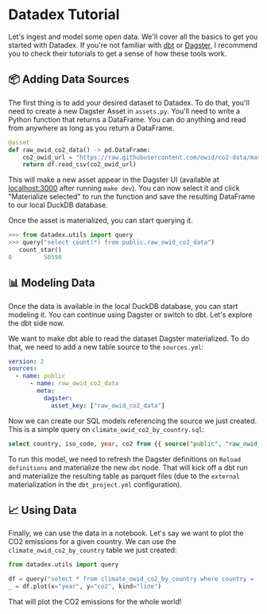 # Datadex Tutorial

Let's ingest and model some open data. We'll cover all the basics to get you started with Datadex. If you're not familiar with [dbt](https://docs.getdbt.com/) or [Dagster](Dagster), I recommend you to check their tutorials to get a sense of how these tools work.

## 📦 Adding Data Sources

The first thing is to add your desired dataset to Datadex. To do that, you'll need to create a new Dagster Asset in `assets.py`. You'll need to write a Python function that returns a DataFrame. You can do anything and read from anywhere as long as you return a DataFrame.

```python
@asset
def raw_owid_co2_data() -> pd.DataFrame:
    co2_owid_url = "https://raw.githubusercontent.com/owid/co2-data/master/owid-co2-data.csv"
    return df.read_csv(co2_owid_url)
```

This will make a new asset appear in the Dagster UI (available at [localhost:3000](http://127.0.0.1:3000/) after running `make dev`). You can now select it and click "Materialize selected" to run the function and save the resulting DataFrame to our local DuckDB database.

Once the asset is materialized, you can start querying it.


```python
>>> from datadex.utils import query
>>> query("select count(*) from public.raw_owid_co2_data")
   count_star()
0         50598
```

## 📊 Modeling Data

Once the data is available in the local DuckDB database, you can start modeling it. You can continue using Dagster or switch to dbt. Let's explore the dbt side now.

We want to make dbt able to read the dataset Dagster materialized. To do that, we need to add a new table source to the `sources.yml`:

```yaml
version: 2
sources:
  - name: public
      - name: raw_owid_co2_data
        meta:
          dagster:
            asset_key: ["raw_owid_co2_data"]
```

Now we can create our SQL models referencing the source we just created. This is a simple query on `climate_owid_co2_by_country.sql`:

```sql
select country, iso_code, year, co2 from {{ source("public", "raw_owid_co2_data") }}
```

To run this model, we need to refresh the Dagster definitions on `Reload definitions` and materialize the new `dbt` node. That will kick off a dbt run and materialize the resulting table as parquet files (due to the `external` materialization in the `dbt_project.yml` configuration).

## 📈 Using Data

Finally, we can use the data in a notebook. Let's say we want to plot the CO2 emissions for a given country. We can use the `climate_owid_co2_by_country` table we just created:

```python
from datadex.utils import query

df = query("select * from climate_owid_co2_by_country where country = 'World'")
_ = df.plot(x="year", y="co2", kind="line")
```

That will plot the CO2 emissions for the whole world!
